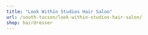 ```yaml
---
title: "Look Within Studios Hair Salon"
url: /south-tucson/look-within-studios-hair-salon/
shop: hairdresser
---
```

